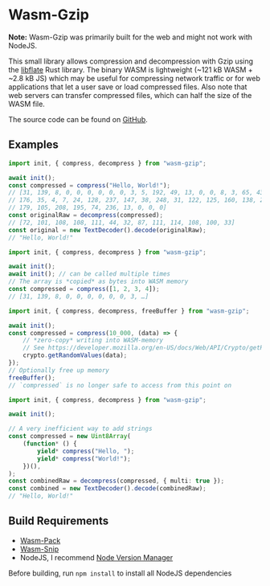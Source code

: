 # Wasm-Gzip

**Note:** Wasm-Gzip was primarily built for the web and might not work with NodeJS.

This small library allows compression and decompression with Gzip
using the [libflate] Rust library.
The binary WASM is lightweight (~121 kB WASM + ~2.8 kB JS)
which may be useful for compressing network traffic or for web applications
that let a user save or load compressed files. Also note that web servers can transfer
compressed files, which can half the size of the WASM file.

The source code can be found on [GitHub](https://github.com/ColinTimBarndt/wasm-gzip).

[libflate]: https://crates.io/crates/libflate

## Examples

```ts
import init, { compress, decompress } from "wasm-gzip";

await init();
const compressed = compress("Hello, World!");
// [31, 139, 8, 0, 0, 0, 0, 0, 0, 3, 5, 192, 49, 13, 0, 0, 8, 3, 65, 43,
// 176, 35, 4, 7, 24, 128, 237, 147, 38, 248, 31, 122, 125, 160, 138, 209,
// 179, 105, 208, 195, 74, 236, 13, 0, 0, 0]
const originalRaw = decompress(compressed);
// [72, 101, 108, 108, 111, 44, 32, 87, 111, 114, 108, 100, 33]
const original = new TextDecoder().decode(originalRaw);
// "Hello, World!"
```

```ts
import init, { compress, decompress } from "wasm-gzip";

await init();
await init(); // can be called multiple times
// The array is *copied* as bytes into WASM memory
const compressed = compress([1, 2, 3, 4]);
// [31, 139, 8, 0, 0, 0, 0, 0, 0, 3, …]
```

```ts
import init, { compress, decompress, freeBuffer } from "wasm-gzip";

await init();
const compressed = compress(10_000, (data) => {
    // *zero-copy* writing into WASM-memory
    // See https://developer.mozilla.org/en-US/docs/Web/API/Crypto/getRandomValues
    crypto.getRandomValues(data);
});
// Optionally free up memory
freeBuffer();
// `compressed` is no longer safe to access from this point on
```

```ts
import init, { compress, decompress } from "wasm-gzip";

await init();

// A very inefficient way to add strings
const compressed = new Uint8Array(
    (function* () {
        yield* compress("Hello, ");
        yield* compress("World!");
    })(),
);
const combinedRaw = decompress(compressed, { multi: true });
const combined = new TextDecoder().decode(combinedRaw);
// "Hello, World!"
```

## Build Requirements

-   [Wasm-Pack]
-   [Wasm-Snip]
-   NodeJS, I recommend [Node Version Manager]

Before building, run `npm install` to install all NodeJS dependencies

[Wasm-Pack]: https://rustwasm.github.io/wasm-pack/installer/
[Wasm-Snip]: https://github.com/rustwasm/wasm-snip
[Node Version Manager]: https://github.com/nvm-sh/nvm

